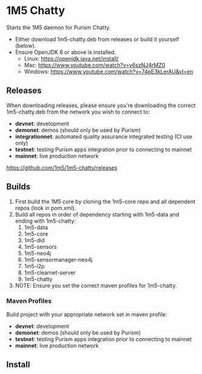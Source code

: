 # 1M5 Chatty
Starts the 1M5 daemon for Purism Chatty.
- Either download 1m5-chatty.deb from releases or build it yourself (below).
- Ensure OpenJDK 8 or above is installed.
    - Linux: https://openjdk.java.net/install/
    - Mac: https://www.youtube.com/watch?v=y6szNJ4rMZ0
    - Windows: https://www.youtube.com/watch?v=74pE3kLerAU&vl=en

## Releases
When downloading releases, please ensure you're downloading the correct 1m5-chatty.deb from the network you wish to connect to:
- **devnet**: development
- **demonet**: demos (should only be used by Purism)
- **integrationnet**: automated quality assurance integrated testing (CI use only)
- **testnet**: testing Purism apps integration prior to connecting to mainnet
- **mainnet**: live production network

https://github.com/1m5/1m5-chatty/releases

## Builds
1. First build the 1M5 core by cloning the 1m5-core repo and all dependent repos (look in pom.xml).
2. Build all repos in order of dependency starting with 1m5-data and ending with 1m5-chatty:
    1. 1m5-data
    2. 1m5-core
    3. 1m5-did
    4. 1m5-sensors
    5. 1m5-neo4j
    6. 1m5-sensormanager-neo4j
    7. 1m5-i2p
    8. 1m5-clearnet-server
    9. 1m5-chatty
3. NOTE: Ensure you set the correct maven profiles for 1m5-chatty.

### Maven Profiles
Build project with your appropriate network set in maven profile:
- **devnet**: development
- **demonet**: demos (should only be used by Purism)
- **testnet**: testing Purism apps integration prior to connecting to mainnet
- **mainnet**: live production network

## Install

